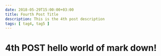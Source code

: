 ```yaml
---
date: 2018-05-29T15:00:00+03:00
title: Fourth Post Title
description: This is the 4th post description
tags: [ tag4, tag5 ]
---
```

# 4th POST **hello world** of mark down!